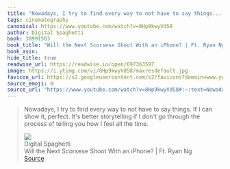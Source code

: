 ```yaml
---
title: "Nowadays, I try to find every way to not have to say things...."
tags: cinematography
canonical: https://www.youtube.com/watch?v=8Hp9kwyVdS8
author: Digital Spaghetti
book: 38991563
book_title: "Will the Next Scorsese Shoot With an iPhone? | Ft. Ryan Ng"
book_asin: 
hide_title: true
readwise_url: https://readwise.io/open/697363597
image: https://i.ytimg.com/vi/8Hp9kwyVdS8/maxresdefault.jpg
favicon_url: https://s2.googleusercontent.com/s2/favicons?domain=www.youtube.com
source_emoji: 🌐
source_url: "https://www.youtube.com/watch?v=8Hp9kwyVdS8#:~:text=Nowadays%2C%20I%20try,all%20the%20time."
---
```


> Nowadays, I try to find every way to not have to say things. If I can show it, perfect. It's better storytelling if I don't go through the process of telling you how I feel all the time.
> <div class="quoteback-footer"><div class="quoteback-avatar"><img class="mini-favicon" src="https://s2.googleusercontent.com/s2/favicons?domain=www.youtube.com"></div><div class="quoteback-metadata"><div class="metadata-inner"><span style="display:none">FROM:</span><div aria-label="Digital Spaghetti" class="quoteback-author"> Digital Spaghetti</div><div aria-label="Will the Next Scorsese Shoot With an iPhone? | Ft. Ryan Ng" class="quoteback-title"> Will the Next Scorsese Shoot With an iPhone? | Ft. Ryan Ng</div></div></div><div class="quoteback-backlink"><a target="_blank" aria-label="go to the full text of this quotation" rel="noopener" href="https://www.youtube.com/watch?v=8Hp9kwyVdS8#:~:text=Nowadays%2C%20I%20try,all%20the%20time." class="quoteback-arrow"> Source</a></div></div>